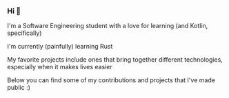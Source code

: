 ### Hi 👋

I'm a Software Engineering student with a love for learning (and Kotlin, specifically)

I'm currently (painfully) learning Rust

My favorite projects include ones that bring together different technologies, especially when it makes lives easier

Below you can find some of my contributions and projects that I've made public :)
